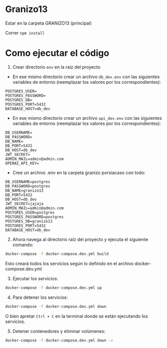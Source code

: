 # Granizo13
Estar en la carpeta GRANIZO13 (principal)

Correr ```npm install```

# Como ejecutar el código

1. Crear directorio `env` en la raíz del proyecto

- En ese mismo directorio crear un archivo `db_dev.env` con las siguientes variables de entorno (reemplazar los valores por los correspondientes):

```
POSTGRES_USER=
POSTGRES_PASSWORD=
POSTGRES_DB=
POSTGRES_PORT=5432
DATABASE_HOST=db_dev
```

- En ese mismo directorio crear un archivo `api_dev.env` con las siguientes variables de entorno (reemplazar los valores por los correspondientes):

```
DB_USERNAME=
DB_PASSWORD=
DB_NAME=
DB_PORT=5432
DB_HOST=db_dev
JWT_SECRET=
ADMIN_MAIL=admin@admin.com
OPENAI_API_KEY=
```

- Cree un archivo .env en la carpeta granizo porsiacaso con todo:

```
DB_USERNAME=postgres
DB_PASSWORD=postgres
DB_NAME=granizo13
DB_PORT=5432
DB_HOST=db_dev
JWT_SECRET=jajaja
ADMIN_MAIL=admin@admin.com
POSTGRES_USER=postgres
POSTGRES_PASSWORD=postgres
POSTGRES_DB=granizo13
POSTGRES_PORT=5432
DATABASE_HOST=db_dev
```

2. Ahora navega al directorio raíz del proyecto y ejecuta el siguiente comando:

```bash
docker-compose -f docker-compose.dev.yml build
```

Esto creará todos los servicios según lo definido en el archivo docker-compose.dev.yml

3. Ejecutar los servicios:

```bash
docker-compose -f docker-compose.dev.yml up
```

4. Para detener los servicios:

```bash
docker-compose -f docker-compose.dev.yml down
```

O bien apretar `Ctrl + C` en la terminal donde se están ejecutando los servicios.

5. Detener contenedores y eliminar volúmenes:

```bash
docker-compose -f docker-compose.dev.yml down -v
```